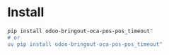 # Install

```bash
pip install odoo-bringout-oca-pos-pos_timeout"
# or
uv pip install odoo-bringout-oca-pos-pos_timeout"
```
